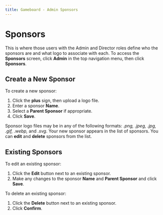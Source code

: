 ```yaml
---
title: Gameboard - Admin Sponsors
---
```


# Sponsors

This is where those users with the Admin and Director roles define who the sponsors are and what logo to associate with each. To access the **Sponsors** screen, click **Admin** in the top navigation menu, then click **Sponsors**.

## Create a New Sponsor

To create a new sponsor:

1. Click the **plus** sign, then upload a logo file.
2. Enter a sponsor **Name**.
3. Select a **Parent Sponsor** if appropriate.
4. Click **Save**.

Sponsor logo files may be in any of the following formats: *.png, .jpeg, .jpg, .gif, .webp,* and *.svg*. Your new sponsor appears in the list of sponsors. You can **edit** and **delete** sponsors from the list.

## Existing Sponsors

To edit an existing sponsor:

1. Click the **Edit** button next to an existing sponsor.
2. Make any changes to the sponsor **Name** and **Parent Sponsor** and click **Save**.

To delete an existing sponsor:

1. Click the **Delete** button next to an existing sponsor.
2. Click **Confirm**.
